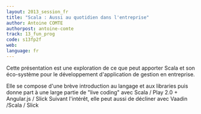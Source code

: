 ```yaml
---
layout: 2013_session_fr
title: "Scala : Aussi au quotidien dans l'entreprise"
author: Antoine COMTE
authorpost: antoine-comte
track: 13_fun_prog
code: s13fp2f
web:
language: fr
---
```


Cette présentation est une exploration de ce que peut apporter Scala et son éco-système pour le développement d'application de gestion en entreprise.

Elle se compose d'une brève introduction au langage et aux libraries puis donne part à une large partie de "live coding" avec Scala / Play 2.0 + Angular.js / Slick 
Suivant l'intérêt, elle peut aussi de décliner avec Vaadin /Scala / Slick
